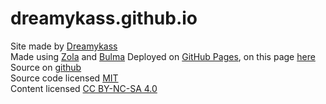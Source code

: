 # dreamykass.github.io

Site made by [Dreamykass](https://github.com/Dreamykass)  
Made using [Zola](https://www.getzola.org/) and [Bulma](https://bulma.io/)
Deployed on [GitHub Pages](https://pages.github.com/), on this page [here](https://dreamykass.github.io/)  
Source on [github](https://github.com/Dreamykass/dreamykass.github.io)  
Source code licensed [MIT](https://opensource.org/licenses/mit-license.php)  
Content licensed [CC BY-NC-SA 4.0](https://creativecommons.org/licenses/by-nc-sa/4.0/)


